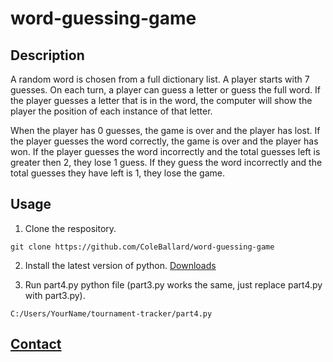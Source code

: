 # word-guessing-game

## Description

A random word is chosen from a full dictionary list. A player starts with 7 guesses.
On each turn, a player can guess a letter or guess the full word. If the player guesses a letter that is in the word, the computer will show the player the position of each instance of that letter.

When the player has 0 guesses, the game is over and the player has lost. If the player guesses the word correctly, the game is over and the player has won. If the player guesses the word incorrectly and the total guesses left is greater then 2, they lose 1 guess. If they guess the word incorrectly and the total guesses they have left is 1, they lose the game.

## Usage

1. Clone the respository.
```shell
git clone https://github.com/ColeBallard/word-guessing-game
```

2. Install the latest version of python.
[Downloads](https://www.python.org/downloads/)

3. Run part4.py python file (part3.py works the same, just replace part4.py with part3.py).
```shell
C:/Users/YourName/tournament-tracker/part4.py
```

## **[Contact](https://coleb.io/contact)**